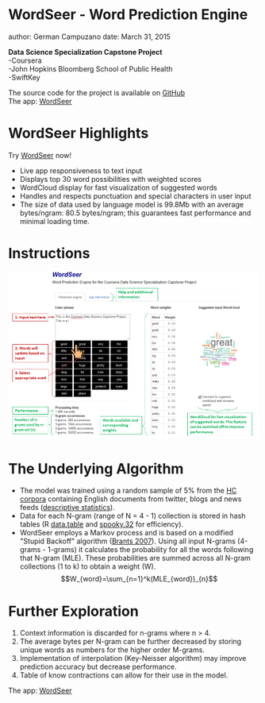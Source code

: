WordSeer - Word Prediction Engine
========================================================
author: German Campuzano
date: March 31, 2015

**Data Science Specialization Capstone Project**   
-Coursera  
-John Hopkins Bloomberg School of Public Health   
-SwiftKey 

The source code for the project is available on [GitHub]()  
The app: [WordSeer](https://gcampuzano14.shinyapps.io/WordSeer_ShinyApp/)

WordSeer Highlights
========================================================
Try [WordSeer](https://gcampuzano14.shinyapps.io/WordSeer_ShinyApp/) now! 


- Live app responsiveness to text input 
- Displays top 30 word possibilities with weighted scores
- WordCloud display for fast visualization of suggested words
- Handles and respects punctuation and special characters in user input
- The size of data used by language model is 99.8Mb with an average bytes/ngram: 80.5 bytes/ngram; this guarantees fast performance and minimal loading time.

Instructions
========================================================
![Instructions](images/the_app_instructions.png)

The Underlying Algorithm
========================================================
- The model was trained using a random sample of 5% from the [HC corpora](http://www.corpora.heliohost.org/) containing English documents from twitter, blogs and news feeds ([descriptive statistics](https://rpubs.com/gcampuzano14/coursera_capstone_milestone)).
- Data for each N-gram (range of N = 4 - 1) collection is stored in hash tables (R [data.table](http://cran.r-project.org/web/packages/data.table/index.html) and [spooky.32](http://cran.r-project.org/web/packages/hashFunction/hashFunction.pdf) for efficiency).
- WordSeer employs a  Markov process and is based on a modified "Stupid Backoff" algorithm ([Brants 2007](http://www.cs.columbia.edu/~smaskey/CS6998-0412/supportmaterial/langmodel_mapreduce.pdf)). Using all input N-grams (4-grams - 1-grams) it calculates the probability for all the words following that N-gram (MLE). These probabilities are summed across all N-gram collections (1 to k) to obtain a weight (W).
$$W_{word}=\sum_{n=1}^k(MLE_{word})_{n}$$   


Further Exploration
========================================================
1. Context information is discarded for n-grams where n > 4.
2. The average bytes per N-gram can be further decreased by storing unique words as numbers for the higher order M-grams.
3. Implementation of interpolation (Key-Neisser algorithm) may improve prediction accuracy but decrease performance.
4. Table of know contractions can allow for their use in the model.

The app: [WordSeer](https://gcampuzano14.shinyapps.io/WordSeer_ShinyApp/)
